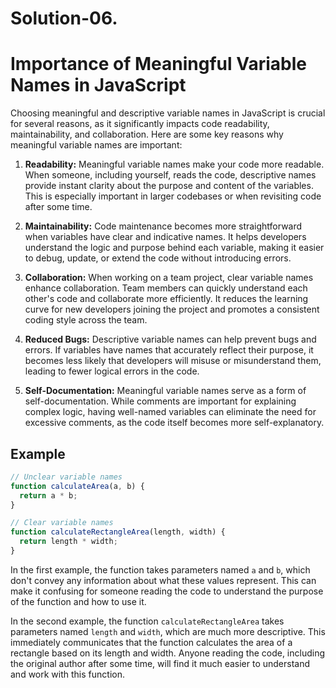# Solution-06.
# Importance of Meaningful Variable Names in JavaScript

Choosing meaningful and descriptive variable names in JavaScript is crucial for several reasons, as it significantly impacts code readability, maintainability, and collaboration. Here are some key reasons why meaningful variable names are important:

1. **Readability:**
   Meaningful variable names make your code more readable. When someone, including yourself, reads the code, descriptive names provide instant clarity about the purpose and content of the variables. This is especially important in larger codebases or when revisiting code after some time.

2. **Maintainability:**
   Code maintenance becomes more straightforward when variables have clear and indicative names. It helps developers understand the logic and purpose behind each variable, making it easier to debug, update, or extend the code without introducing errors.

3. **Collaboration:**
   When working on a team project, clear variable names enhance collaboration. Team members can quickly understand each other's code and collaborate more efficiently. It reduces the learning curve for new developers joining the project and promotes a consistent coding style across the team.

4. **Reduced Bugs:**
   Descriptive variable names can help prevent bugs and errors. If variables have names that accurately reflect their purpose, it becomes less likely that developers will misuse or misunderstand them, leading to fewer logical errors in the code.

5. **Self-Documentation:**
   Meaningful variable names serve as a form of self-documentation. While comments are important for explaining complex logic, having well-named variables can eliminate the need for excessive comments, as the code itself becomes more self-explanatory.

## Example

```javascript
// Unclear variable names
function calculateArea(a, b) {
  return a * b;
}

// Clear variable names
function calculateRectangleArea(length, width) {
  return length * width;
}
```
In the first example, the function takes parameters named `a` and `b`, which don't convey any information about what these values represent. This can make it confusing for someone reading the code to understand the purpose of the function and how to use it.

In the second example, the function `calculateRectangleArea` takes parameters named `length` and `width`, which are much more descriptive. This immediately communicates that the function calculates the area of a rectangle based on its length and width. Anyone reading the code, including the original author after some time, will find it much easier to understand and work with this function.
